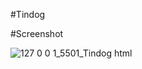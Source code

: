 #Tindog

#Screenshot


![127 0 0 1_5501_Tindog html](https://user-images.githubusercontent.com/77559949/228004891-ef51f41f-29f8-41c0-ab2c-1172583fdfad.png)
